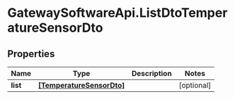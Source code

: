 # GatewaySoftwareApi.ListDtoTemperatureSensorDto

## Properties
Name | Type | Description | Notes
------------ | ------------- | ------------- | -------------
**list** | [**[TemperatureSensorDto]**](TemperatureSensorDto.md) |  | [optional] 


